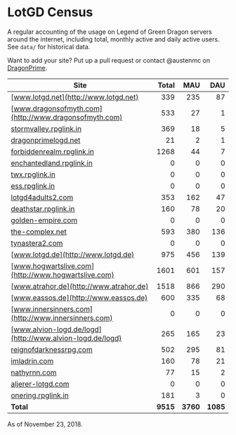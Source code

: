 # LotGD Census
A regular accounting of the usage on Legend of Green Dragon servers around the internet, including total, monthly active and daily active users. See `data/` for historical data.

Want to add your site? Put up a pull request or contact @austenmc on [DragonPrime](http://dragonprime.net).


Site | Total | MAU | DAU
--- | ---:| ---:| ---:
[www.lotgd.net](http://www.lotgd.net)|339|235|87
[www.dragonsofmyth.com](http://www.dragonsofmyth.com)|533|27|1
[stormvalley.rpglink.in](http://stormvalley.rpglink.in)|369|18|5
[dragonprimelogd.net](http://dragonprimelogd.net)|21|2|1
[forbiddenrealm.rpglink.in](http://forbiddenrealm.rpglink.in)|1268|44|7
[enchantedland.rpglink.in](http://enchantedland.rpglink.in)|0|0|0
[twx.rpglink.in](http://twx.rpglink.in)|0|0|0
[ess.rpglink.in](http://ess.rpglink.in)|0|0|0
[lotgd4adults2.com](http://lotgd4adults2.com)|353|162|47
[deathstar.rpglink.in](http://deathstar.rpglink.in)|160|78|20
[golden-empire.com](http://golden-empire.com)|0|0|0
[the-complex.net](http://the-complex.net)|593|380|136
[tynastera2.com](http://tynastera2.com)|0|0|0
[www.lotgd.de](http://www.lotgd.de)|975|456|139
[www.hogwartslive.com](http://www.hogwartslive.com)|1601|601|157
[www.atrahor.de](http://www.atrahor.de)|1518|866|290
[www.eassos.de](http://www.eassos.de)|600|335|68
[www.innersinners.com](http://www.innersinners.com)|0|0|0
[www.alvion-logd.de/logd](http://www.alvion-logd.de/logd)|265|165|23
[reignofdarknessrpg.com](http://reignofdarknessrpg.com)|502|295|81
[imladrin.com](http://imladrin.com)|160|78|21
[nathyrnn.com](http://nathyrnn.com)|77|15|2
[aljerer-lotgd.com](http://aljerer-lotgd.com)|0|0|0
[onering.rpglink.in](http://onering.rpglink.in)|181|3|0
**Total**|**9515**|**3760**|**1085**

As of November 23, 2018.
